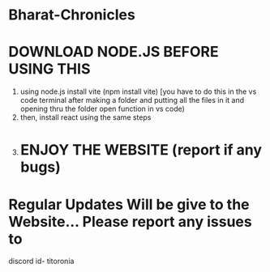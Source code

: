 # Bharat-Chronicles

# DOWNLOAD NODE.JS BEFORE USING THIS

1. using node.js install vite (npm install vite) [you have to do this in the vs code terminal after making a folder and putting all the files in it and opening thru the folder open function in vs code)
2. then, install react using the same steps
3. # ENJOY THE WEBSITE (report if any bugs)

# Regular Updates Will be give to the Website... Please report any issues to
discord id- titoronia
